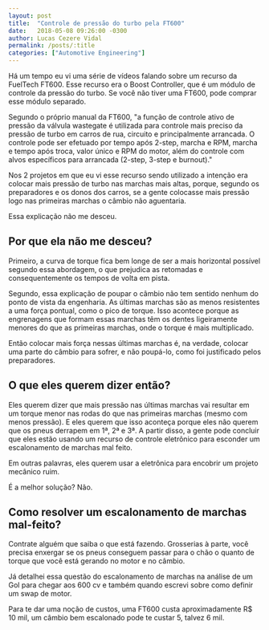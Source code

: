 ```yaml
---
layout: post
title:  "Controle de pressão do turbo pela FT600"
date:   2018-05-08 09:26:00 -0300
author: Lucas Cezere Vidal
permalink: /posts/:title
categories: ["Automotive Engineering"]
---
```

Há um tempo eu vi uma série de vídeos falando sobre um recurso da FuelTech FT600. Esse recurso era o Boost Controller, que é um módulo de controle da pressão do turbo. Se você não tiver uma FT600, pode comprar esse módulo separado.

Segundo o próprio manual da FT600, "a função de controle ativo de pressão da válvula wastegate é utilizada para controle mais preciso da pressão de turbo em carros de rua, circuito e principalmente arrancada. O controle pode ser efetuado por tempo após 2-step, marcha e RPM, marcha e tempo após troca, valor único e RPM do motor, além do controle com alvos específicos para arrancada (2-step, 3-step e burnout)."

Nos 2 projetos em que eu vi esse recurso sendo utilizado a intenção era colocar mais pressão de turbo nas marchas mais altas, porque, segundo os preparadores e os donos dos carros, se a gente colocasse mais pressão logo nas primeiras marchas o câmbio não aguentaria.

Essa explicação não me desceu.

## Por que ela não me desceu?

Primeiro, a curva de torque fica bem longe de ser a mais horizontal possível segundo essa abordagem, o que prejudica as retomadas e consequentemente os tempos de volta em pista.

Segundo, essa explicação de poupar o câmbio não tem sentido nenhum do ponto de vista da engenharia. As últimas marchas são as menos resistentes a uma força pontual, como o pico de torque. Isso acontece porque as engrenagens que formam essas marchas têm os dentes ligeiramente menores do que as primeiras marchas, onde o torque é mais multiplicado.

Então colocar mais força nessas últimas marchas é, na verdade, colocar uma parte do câmbio para sofrer, e não poupá-lo, como foi justificado pelos preparadores.

## O que eles querem dizer então?

Eles querem dizer que mais pressão nas últimas marchas vai resultar em um torque menor nas rodas do que nas primeiras marchas (mesmo com menos pressão). E eles querem que isso aconteça porque eles não querem que os pneus derrapem em 1ª, 2ª e 3ª. A partir disso, a gente pode concluir que eles estão usando um recurso de controle eletrônico para esconder um escalonamento de marchas mal feito.

Em outras palavras, eles querem usar a eletrônica para encobrir um projeto mecânico ruim.

É a melhor solução? Não.

## Como resolver um escalonamento de marchas mal-feito?

Contrate alguém que saiba o que está fazendo. Grosserias à parte, você precisa enxergar se os pneus conseguem passar para o chão o quanto de torque que você está gerando no motor e no câmbio.

Já detalhei essa questão do escalonamento de marchas na análise de um Gol para chegar aos 600 cv e também quando escrevi sobre como definir um swap de motor.

Para te dar uma noção de custos, uma FT600 custa aproximadamente R$ 10 mil, um câmbio bem escalonado pode te custar 5, talvez 6 mil.
